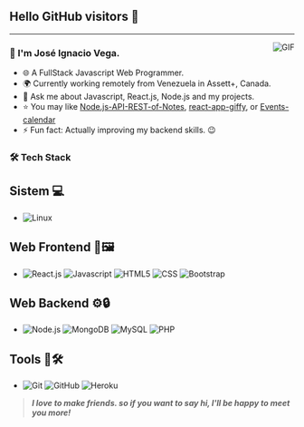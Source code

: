 ## Hello GitHub visitors 👋

---
<img align="right" alt="GIF" src="https://raw.githubusercontent.com/JoeyBling/JoeyBling/master/pic/pusheencode.gif" />

### 🐸 I'm José Ignacio Vega.

- 🌐 A FullStack Javascript Web Programmer.
- 🌍 Currently working remotely from Venezuela in Assett+, Canada.
- 💬 Ask me about Javascript, React.js, Node.js and my projects.
- ⭐ You may like [Node.js-API-REST-of-Notes](https://github.com/MrVega01/Node.js-API-REST-of-Notes), [react-app-giffy](https://github.com/MrVega01/react-app-giffy), or [Events-calendar](https://github.com/MrVega01/Events-calendar)
- ⚡ Fun fact: Actually improving my backend skills. 😉

### 🛠 Tech Stack

## Sistem 💻
- ![Linux](https://img.shields.io/badge/-Linux-333333?style=flat&logo=Linux&logoColor=FCC624)
## Web Frontend 🎨🖼
- ![React.js](https://img.shields.io/badge/-React.js-333333?style=flat&logo=React)
![Javascript](https://img.shields.io/badge/-Javascript-333333?style=flat&logo=javascript)
![HTML5](https://img.shields.io/badge/-HTML5-333333?style=flat&logo=HTML5)
![CSS](https://img.shields.io/badge/-Javascript-333333?style=flat&logo=css3&logoColor=563D7C)
![Bootstrap](https://img.shields.io/badge/-Bootstrap-333333?style=flat&logo=bootstrap&logoColor=563D7C)
## Web Backend ⚙🔒
- ![Node.js](https://img.shields.io/badge/-Node.js-333333?style=flat&logo=node.js)
![MongoDB](https://img.shields.io/badge/-MongoDB-333333?style=flat&logo=mongodb)
![MySQL](https://img.shields.io/badge/-MySQL-333333?style=flat&logo=mysql)
![PHP](https://img.shields.io/badge/-PHP-333333?style=flat&logo=php)
## Tools 🔧🛠
- ![Git](https://img.shields.io/badge/-Git-333333?style=flat&logo=git)
![GitHub](https://img.shields.io/badge/-GitHub-333333?style=flat&logo=github)
![Heroku](https://img.shields.io/badge/-Heroku-333333?style=flat&logo=heroku)

> ***I love to make friends. so if you want to say hi, I'll be happy to meet you more!***
